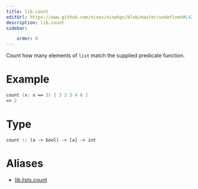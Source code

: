```yaml
---
title: lib.count
editUrl: https://www.github.com/nixos/nixpkgs/blob/master/undefined#L420C5
description: lib.count
sidebar:

    order: 8
---
```


Count how many elements of `list` match the supplied predicate
function.

# Example

```nix
count (x: x == 3) [ 3 2 3 4 6 ]
=> 2
```

# Type

```
count :: (a -> bool) -> [a] -> int
```


# Aliases

- [lib.lists.count](/nix-doc-comments/reference/lib/lists/lib-lists-count)


